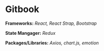 # Gitbook

**Frameworks:** 
  *React, React Strap, Bootstrap*
  
**State Mangager:** 
  *Redux*
  
**Packages/Libraries:** 
  *Axios, chart.js, emotion*
